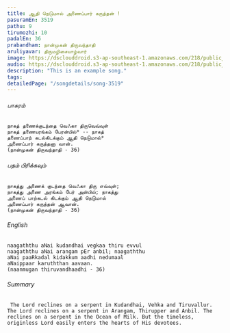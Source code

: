 ```yaml
---
title: ஆதி நெடுமால் அணைப்பார் கருத்தன் !
pasuramEn: 3519
pathu: 9
tirumozhi: 10
padalEn: 36
prabandham: நான்முகன் திருவந்தாதி
aruliyavar: திருமழிசையாழ்வார்
image: https://dsclouddroid.s3-ap-southeast-1.amazonaws.com/218/public_10299a2b7bb046f7f31b25a64806980e448e.jpg
audio: https://dsclouddroid.s3-ap-southeast-1.amazonaws.com/218/public_1029cda85f1935011df00a2cc3f3d579dac0.mp3
description: "This is an example song."
tags: 
detailedPage: "/songdetails/song-3519"
---
```

###### பாசுரம்


	நாகத் தணைக்குடந்தை வெஃகா திருவெவ்வுள் 
	நாகத் தணையரங்கம் பேரன்பில்* -- நாகத் 
	தணைப்பாற் கடல்கிடக்கும் ஆதி நெடுமால்* 
	அணைப்பார் கருத்தனா வான்.
	(நான்முகன் திருவந்தாதி - 36)
	

###### பதம் பிரிக்கவும்


	நாகத்து அணைக் குடந்தை வெஃகா திரு எவ்வுள்; 
	நாகத்து அணை அரங்கம் பேர் அன்பில்; நாகத்து 
	அணைப் பாற்கடல் கிடக்கும் ஆதி நெடுமால் 
	அணைப்பார் கருத்தன் ஆவான்.
	(நான்முகன் திருவந்தாதி - 36)
	

###### English


	naagaththu aNai kudandhai vegkaa thiru evvul 
	naagaththu aNai arangam pEr anbil; naagaththu 
	aNai paaRkadal kidakkum aadhi nedumaal 
	aNaippaar karuththan aavaan.
	(naanmugan thiruvandhaadhi - 36)
	

###### Summary


	 The Lord reclines on a serpent in Kudandhai, Vehka and Tiruvallur. The Lord reclines on a serpent in Arangam, Thirupper and Anbil. The reclines on a serpent in the Ocean of Milk. But the timeless, originless Lord easily enters the hearts of His devotees.
	